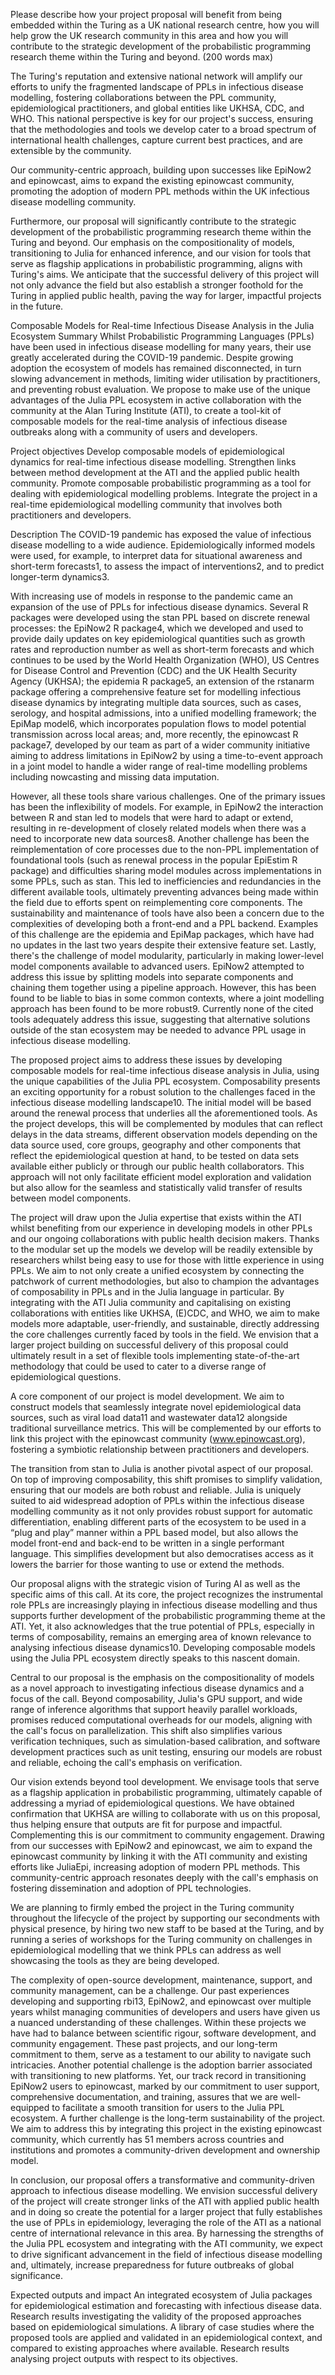 

Please describe how your project proposal will benefit from being embedded within the Turing as a UK national research centre, how you will help grow the UK research community in this area and how you will contribute to the strategic development of the probabilistic programming research theme within the Turing and beyond. (200 words max)


The Turing's reputation and extensive national network will amplify our efforts to unify the fragmented landscape of PPLs in infectious disease modelling, fostering collaborations between the PPL community, epidemiological practitioners, and global entities like UKHSA, CDC, and WHO. This national perspective is key for our project's success, ensuring that the methodologies and tools we develop cater to a broad spectrum of international health challenges, capture current best practices, and are extensible by the community.


Our community-centric approach, building upon successes like EpiNow2 and epinowcast, aims to expand the existing epinowcast community, promoting the adoption of modern PPL methods within the UK infectious disease modelling community.


Furthermore, our proposal will significantly contribute to the strategic development of the probabilistic programming research theme within the Turing and beyond. Our emphasis on the compositionality of models, transitioning to Julia for enhanced inference, and our vision for tools that serve as flagship applications in probabilistic programming, aligns with Turing's aims. We anticipate that the successful delivery of this project will not only advance the field but also establish a stronger foothold for the Turing in applied public health, paving the way for larger, impactful projects in the future.



Composable Models for Real-time Infectious Disease Analysis in the Julia Ecosystem
Summary
Whilst Probabilistic Programming Languages (PPLs) have been used in infectious disease modelling for many years, their use greatly accelerated during the COVID-19 pandemic. Despite growing adoption the ecosystem of models has remained disconnected, in turn slowing advancement in methods, limiting wider utilisation by practitioners, and preventing robust evaluation. We propose to make use of the unique advantages of the Julia PPL ecosystem in active collaboration with the community at the Alan Turing Institute (ATI), to create a tool-kit of composable models for the real-time analysis of infectious disease outbreaks along with a community of users and developers.

Project objectives
Develop composable models of epidemiological dynamics for real-time infectious disease modelling.
Strengthen links between method development at the ATI and the applied public health community.
Promote composable probabilistic programming as a tool for dealing with epidemiological modelling problems.
Integrate the project in a real-time epidemiological modelling community that involves both practitioners and developers.

Description
The COVID-19 pandemic has exposed the value of infectious disease modelling to a wide audience. Epidemiologically informed models were used, for example, to interpret data for situational awareness and short-term forecasts1, to assess the impact of interventions2, and to predict longer-term dynamics3.

With increasing use of models in response to the pandemic came an expansion of the use of PPLs for infectious disease dynamics. Several R packages were developed using the stan PPL based on discrete renewal processes: the EpiNow2 R package4, which we developed and used to provide daily updates on key epidemiological quantities such as growth rates and reproduction number as well as short-term forecasts and which continues to be used by the World Health Organization (WHO), US Centres for Disease Control and Prevention (CDC) and the UK Health Security Agency (UKHSA); the epidemia R package5, an extension of the rstanarm package offering a comprehensive feature set for modelling infectious disease dynamics by integrating multiple data sources, such as cases, serology, and hospital admissions, into a unified modelling framework; the EpiMap model6, which incorporates population flows to model potential transmission across local areas; and, more recently, the epinowcast R package7, developed by our team as part of a wider community initiative aiming to address limitations in EpiNow2 by using a time-to-event approach in a joint model to handle a wider range of real-time modelling problems including nowcasting and missing data imputation.

However, all these tools share various challenges. One of the primary issues has been the inflexibility of models. For example, in EpiNow2 the interaction between R and stan led to models that were hard to adapt or extend, resulting in re-development of closely related models when there was a need to incorporate new data sources8. Another challenge has been the reimplementation of core processes due to the non-PPL implementation of foundational tools (such as renewal process in the popular EpiEstim R package) and difficulties sharing model modules across implementations in some PPLs, such as stan. This led to inefficiencies and redundancies in the different available tools, ultimately preventing advances being made within the field due to efforts spent on reimplementing core components. The sustainability and maintenance of tools have also been a concern due to the complexities of developing both a front-end and a PPL backend. Examples of this challenge are the epidemia and EpiMap packages, which have had no updates in the last two years despite their extensive feature set. Lastly, there's the challenge of model modularity, particularly in making lower-level model components available to advanced users. EpiNow2 attempted to address this issue by splitting models into separate components and chaining them together using a pipeline approach. However, this has been found to be liable to bias in some common contexts, where a joint modelling approach has been found to be more robust9. Currently none of the cited tools adequately address this issue, suggesting that alternative solutions outside of the stan ecosystem may be needed to advance PPL usage in infectious disease modelling.

The proposed project aims to address these issues by developing composable models for real-time infectious disease analysis in Julia, using the unique capabilities of the Julia PPL ecosystem. Composability presents an exciting opportunity for a robust solution to the challenges faced in the infectious disease modelling landscape10. The initial model will be based around the renewal process that underlies all the aforementioned tools. As the project develops, this will be complemented by modules that can reflect delays in the data streams, different observation models depending on the data source used, core groups, geography and other components that reflect the epidemiological question at hand, to be tested on data sets available either publicly or through our public health collaborators. This approach will not only facilitate efficient model exploration and validation but also allow for the seamless and statistically valid transfer of results between model components.

The project will draw upon the Julia expertise that exists within the ATI whilst benefiting from our experience in developing models in other PPLs and our ongoing collaborations with public health decision makers. Thanks to the modular set up the models we develop will be readily extensible by researchers whilst being easy to use for those with little experience in using PPLs. We aim to not only create a unified ecosystem by connecting the patchwork of current methodologies, but also to champion the advantages of composability in PPLs and in the Julia language in particular. By integrating with the ATI Julia community and capitalising on existing collaborations with entities like UKHSA, (E)CDC, and WHO, we aim to make models more adaptable, user-friendly, and sustainable, directly addressing the core challenges currently faced by tools in the field. We envision that a larger project building on successful delivery of this proposal could ultimately result in a set of flexible tools implementing state-of-the-art methodology that could be used to cater to a diverse range of epidemiological questions.

A core component of our project is model development. We aim to construct models that seamlessly integrate novel epidemiological data sources, such as viral load data11 and wastewater data12 alongside traditional surveillance metrics. This will be complemented by our efforts to link this project with the epinowcast community (www.epinowcast.org), fostering a symbiotic relationship between practitioners and developers. 

The transition from stan to Julia is another pivotal aspect of our proposal. On top of improving composability, this shift promises to simplify validation, ensuring that our models are both robust and reliable. Julia is uniquely suited to aid widespread adoption of PPLs within the infectious disease modelling community as it not only provides robust support for automatic differentiation, enabling different parts of the ecosystem to be used in a “plug and play” manner within a PPL based model, but also allows the model front-end and back-end to be written in a single performant language. This simplifies development but also democratises access as it lowers the barrier for those wanting to use or extend the methods.

Our proposal aligns with the strategic vision of Turing AI as well as the specific aims of this call. At its core, the project recognizes the instrumental role PPLs are increasingly playing in infectious disease modelling and thus supports further development of the probabilistic programming theme at the ATI. Yet, it also acknowledges that the true potential of PPLs, especially in terms of composability, remains an emerging area of known relevance to analysing infectious disease dynamics10. Developing composable models using the Julia PPL ecosystem directly speaks to this nascent domain.

Central to our proposal is the emphasis on the compositionality of models as a novel approach to investigating infectious disease dynamics and a focus of the call. Beyond composability, Julia's GPU support, and wide range of inference algorithms that support heavily parallel workloads, promises reduced computational overheads for our models, aligning with the call's focus on parallelization. This shift also simplifies various verification techniques, such as simulation-based calibration, and software development practices such as unit testing, ensuring our models are robust and reliable, echoing the call's emphasis on verification.

Our vision extends beyond tool development. We envisage tools that serve as a flagship application in probabilistic programming, ultimately capable of addressing a myriad of epidemiological questions. We have obtained confirmation that UKHSA are willing to collaborate with us on this proposal, thus helping ensure that outputs are fit for purpose and impactful.  Complementing this is our commitment to community engagement. Drawing from our successes with EpiNow2 and epinowcast, we aim to expand the epinowcast community by linking it with the ATI community and existing efforts like JuliaEpi, increasing adoption of modern PPL methods. This community-centric approach resonates deeply with the call's emphasis on fostering dissemination and adoption of PPL technologies. 

We are planning to firmly embed the project in the Turing community throughout the lifecycle of the project by supporting our secondments with physical presence, by hiring two new staff to be based at the Turing, and by running a series of workshops for the Turing community on challenges in epidemiological modelling that we think PPLs can address as well showcasing the tools as they are being developed.

The complexity of open-source development, maintenance, support, and community management, can be a challenge. Our past experiences developing and supporting rbi13, EpiNow2, and epinowcast over multiple years whilst managing communities of developers and users have given us a nuanced understanding of these challenges. Within these projects we have had to balance between scientific rigour, software development, and community engagement. These past projects, and our long-term commitment to them, serve as a testament to our ability to navigate such intricacies. Another potential challenge is the adoption barrier associated with transitioning to new platforms. Yet, our track record in transitioning EpiNow2 users to epinowcast, marked by our commitment to user support, comprehensive documentation, and training, assures that we are well-equipped to facilitate a smooth transition for users to the Julia PPL ecosystem. A further challenge is the long-term sustainability of the project. We aim to address this by integrating this project in the existing epinowcast community, which currently has 51 members across countries and institutions and promotes a community-driven development and ownership model.

In conclusion, our proposal offers a transformative and community-driven approach to infectious disease modelling. We envision successful delivery of the project will create stronger links of the ATI with applied public health and in doing so create the potential for a larger project that fully establishes the use of PPLs in epidemiology, leveraging the role of the ATI as a national centre of international relevance in this area. By harnessing the strengths of the Julia PPL ecosystem and integrating with the ATI community, we expect to drive significant advancement in the field of infectious disease modelling and, ultimately, increase preparedness for future outbreaks of global significance.

Expected outputs and impact
An integrated ecosystem of Julia packages for epidemiological estimation and forecasting with infectious disease data.
Research results investigating the validity of the proposed approaches based on epidemiological simulations.
A library of case studies where the proposed tools are applied and validated in an epidemiological context, and compared to existing approaches where available.
Research results analysing project outputs with respect to its objectives.
